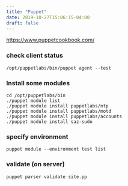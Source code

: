 ```yaml
---
title: "Puppet"
date: 2019-10-27T15:06:15-04:00
draft: false
---
```


https://www.puppetcookbook.com/


### check client status
```
/opt/puppetlabs/bin/puppet agent --test

```


### Install some modules
```
cd /opt/puppetlabs/bin
./puppet module list
./puppet module install puppetlabs/ntp
./puppet module install puppetlabs/motd
./puppet module install puppetlabs/accounts
./puppet module install saz-sudo

```

### specify environment
```
puppet module --environment test list
```

### validate (on server)
```
puppet parser validate site.pp
```
